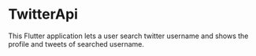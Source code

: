 # TwitterApi

This Flutter application lets a user search twitter username and shows the profile and tweets of searched username.
